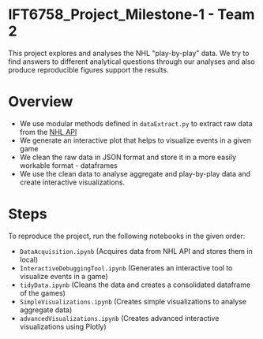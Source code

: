 # IFT6758_Project_Milestone-1 - Team 2
This project explores and analyses the NHL "play-by-play" data. We try to find answers to different analytical questions through our analyses and also produce reproducible figures support the results. 

# Overview
- We use modular methods defined in `dataExtract.py` to extract raw data from the [NHL API](https://gitlab.com/dword4/nhlapi)
- We generate an interactive plot that helps to visualize events in a given game
- We clean the raw data in JSON format and store it in a more easily workable format - dataframes
- We use the clean data to analyse aggregate and play-by-play data and create interactive visualizations.

# Steps
To reproduce the project, run the following notebooks in the given order:
- `DataAcquisition.ipynb` (Acquires data from NHL API and stores them in local)
- `InteractiveDebuggingTool.ipynb` (Generates an interactive tool to visualize events in a game)
- `tidyData.ipynb` (Cleans the data and creates a consolidated dataframe of the games)
- `SimpleVisualizations.ipynb` (Creates simple visualizations to analyse aggregate data)
- `advancedVisualizations.ipynb` (Creates advanced interactive visualizations using Plotly)
